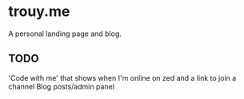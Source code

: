 # trouy.me

A personal landing page and blog.

## TODO

'Code with me' that shows when I'm online on zed and a link to join a channel
Blog posts/admin panel
